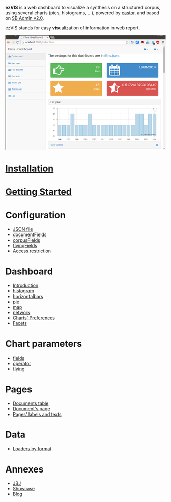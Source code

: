 **ezVIS** is a web dashboard to visualize a synthesis on a structured corpus, using several charts (pies, histograms, ...), powered by
[castor](https://github.com/castorjs/castor-core/), and based on 
[SB Admin v2.0](http://startbootstrap.com/templates/sb-admin-2/).

ezVIS stands for easy **vis**ualization of information in web report.

![Example of ezVIS Dashboard](img/ezvis_films_dashboard.png)

# [Installation](Installation.md)
# [Getting Started](GettingStarted.md)
# Configuration
- [JSON file](ConfigurationFile.md)
- [documentFields](DocumentFields.md)
- [corpusFields](CorpusFields.md)
- [flyingFields](FlyingFields.md)
- [Access restriction](Access.md)
# Dashboard
- [Introduction](Dashboard.md)
- [histogram](Histogram.md)
- [horizontalbars](HorizontalBars.md)
- [pie](Pie.md)
- [map](Map.md)
- [network](Network.md)
- [Charts' Preferences](Preferences.md)
- [Facets](Facets.md)
# Chart parameters
- [fields](Fields.md)
- [operator](Operators.md)
- [flying](Flying.md)
# Pages
- [Documents table](Documents.md)
- [Document's page](Display.md)
- [Pages' labels and texts](Pages.md)
# Data
- [Loaders by format](Loaders.md)
# Annexes
- [JBJ](JBJ.md)
- [Showcase](Showcase.md)
- [Blog](MADEC.md)